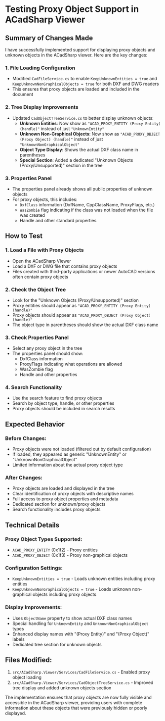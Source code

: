 # Testing Proxy Object Support in ACadSharp Viewer

## Summary of Changes Made

I have successfully implemented support for displaying proxy objects and unknown objects in the ACadSharp viewer. Here are the key changes:

### 1. **File Loading Configuration**
- Modified `CadFileService.cs` to enable `KeepUnknownEntities = true` and `KeepUnknownNonGraphicalObjects = true` for both DXF and DWG readers
- This ensures that proxy objects are loaded and included in the document

### 2. **Tree Display Improvements**
- Updated `CadObjectTreeService.cs` to better display unknown objects:
  - **Unknown Entities**: Now show as `"ACAD_PROXY_ENTITY (Proxy Entity) (handle)"` instead of just `"UnknownEntity"`
  - **Unknown Non-Graphical Objects**: Now show as `"ACAD_PROXY_OBJECT (Proxy Object) (handle)"` instead of just `"UnknownNonGraphicalObject"`
  - **Object Type Display**: Shows the actual DXF class name in parentheses
  - **Special Section**: Added a dedicated "Unknown Objects (Proxy/Unsupported)" section in the tree

### 3. **Properties Panel**
- The properties panel already shows all public properties of unknown objects
- For proxy objects, this includes:
  - `DxfClass` information (DxfName, CppClassName, ProxyFlags, etc.)
  - `WasZombie` flag indicating if the class was not loaded when the file was created
  - Handle and other standard properties

## How to Test

### 1. **Load a File with Proxy Objects**
- Open the ACadSharp Viewer
- Load a DXF or DWG file that contains proxy objects
- Files created with third-party applications or newer AutoCAD versions often contain proxy objects

### 2. **Check the Object Tree**
- Look for the "Unknown Objects (Proxy/Unsupported)" section
- Proxy entities should appear as `"ACAD_PROXY_ENTITY (Proxy Entity) (handle)"`
- Proxy objects should appear as `"ACAD_PROXY_OBJECT (Proxy Object) (handle)"`
- The object type in parentheses should show the actual DXF class name

### 3. **Check Properties Panel**
- Select any proxy object in the tree
- The properties panel should show:
  - DxfClass information
  - ProxyFlags indicating what operations are allowed
  - WasZombie flag
  - Handle and other properties

### 4. **Search Functionality**
- Use the search feature to find proxy objects
- Search by object type, handle, or other properties
- Proxy objects should be included in search results

## Expected Behavior

### Before Changes:
- Proxy objects were not loaded (filtered out by default configuration)
- If loaded, they appeared as generic "UnknownEntity" or "UnknownNonGraphicalObject"
- Limited information about the actual proxy object type

### After Changes:
- Proxy objects are loaded and displayed in the tree
- Clear identification of proxy objects with descriptive names
- Full access to proxy object properties and metadata
- Dedicated section for unknown/proxy objects
- Search functionality includes proxy objects

## Technical Details

### Proxy Object Types Supported:
- `ACAD_PROXY_ENTITY` (0x1f2) - Proxy entities
- `ACAD_PROXY_OBJECT` (0x1f3) - Proxy non-graphical objects

### Configuration Settings:
- `KeepUnknownEntities = true` - Loads unknown entities including proxy entities
- `KeepUnknownNonGraphicalObjects = true` - Loads unknown non-graphical objects including proxy objects

### Display Improvements:
- Uses `ObjectName` property to show actual DXF class names
- Special handling for `UnknownEntity` and `UnknownNonGraphicalObject` types
- Enhanced display names with "(Proxy Entity)" and "(Proxy Object)" labels
- Dedicated tree section for unknown objects

## Files Modified:
1. `src/ACadSharp.Viewer/Services/CadFileService.cs` - Enabled proxy object loading
2. `src/ACadSharp.Viewer/Services/CadObjectTreeService.cs` - Improved tree display and added unknown objects section

The implementation ensures that proxy objects are now fully visible and accessible in the ACadSharp viewer, providing users with complete information about these objects that were previously hidden or poorly displayed. 